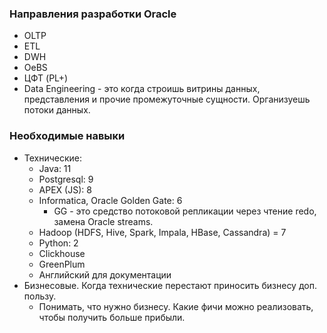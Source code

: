 ### Направления разработки Oracle
  - OLTP
  - ETL 
  - DWH 
  - OeBS
  - ЦФТ (PL+)
  - Data Engineering - это когда строишь витрины данных, представления и прочие промежуточные сущности. Организуешь потоки данных.


### Необходимые навыки
  - Технические: 
    - Java: 11
    - Postgresql: 9
    - APEX (JS): 8
    - Informatica, Oracle Golden Gate: 6
	  - GG - это средство потоковой репликации через чтение redo, замена Oracle streams.
    - Hadoop (HDFS, Hive, Spark, Impala, HBase, Cassandra) = 7
    - Python: 2
	- Clickhouse
	- GreenPlum
    - Английский для документации
  - Бизнесовые. Когда технические перестают приносить бизнесу доп. пользу.
    - Понимать, что нужно бизнесу. Какие фичи можно реализовать, чтобы получить больше прибыли. 